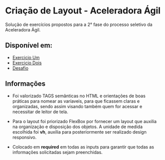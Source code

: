 # Criação de Layout - Aceleradora Ágil


Solução de exercícios propostos para a 2° fase do processo seletivo da Aceleradora Ágil.

## Disponível em:
 - [Exercicio Um](https://linefmv.github.io/teste-aceleradora/exerc1/)
 - [Exercicio Dois](https://linefmv.github.io/teste-aceleradora/exerc2/)
 - [Desafio](https://linefmv.github.io/teste-aceleradora/challenge/)


## Informações

- Foi valorizado TAGS semânticas no HTML e orientações de boas práticas para nomear as varíaveis, para que ficassem claras e organizadas, sendo assim visando também quem for acessar e necessitar de leitor de tela.

- Para o layout foi priorizado FlexBox por fornecer um layout que auxilia na organização e disposição dos objetos. A unidade de medida escolhida foi **vh**, auxilia para posteriormente ser realizado design responsivo. 

- Colocado em **required** em todas as inputs para garantir que todas as informações solicitadas sejam preenchidas.
